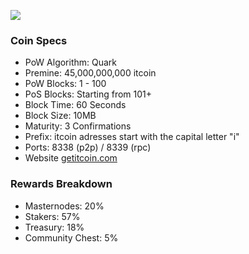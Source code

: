 ![](https://i.imgur.com/EI4Qrd1.jpeg)
### Coin Specs
- PoW Algorithm: Quark
- Premine: 45,000,000,000 itcoin
- PoW Blocks: 1 - 100
- PoS Blocks: Starting from 101+
- Block Time: 60 Seconds
- Block Size: 10MB
- Maturity: 3 Confirmations
- Prefix: itcoin adresses start with the capital letter "i"
- Ports: 8338 (p2p) / 8339 (rpc)
- Website [getitcoin.com](https://getitcoin.com/)

### Rewards Breakdown
- Masternodes: 20%
- Stakers: 57%
- Treasury: 18%
- Community Chest: 5%